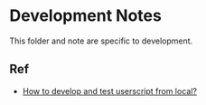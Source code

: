 # Development Notes

This folder and note are specific to development.

## Ref

*   [How to develop and test userscript from local?](https://stackoverflow.com/questions/49509874/how-can-i-develop-my-userscript-in-my-favourite-ide-and-avoid-copy-pasting-it-to) 
